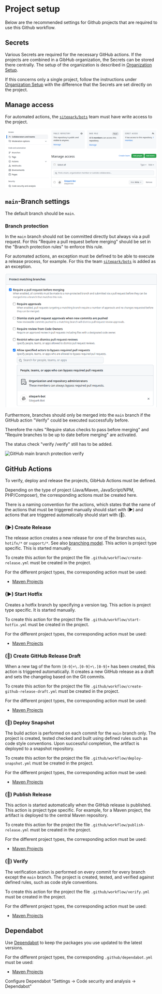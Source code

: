 # Project setup

Below are the recommended settings for Github projects that are required to use this Github workflow.

## Secrets

Various Secrets are required for the necessary GitHub actions. If the projects are combined in a GibHub organization, the Secrets can be stored there centrally. The setup of the organization is described in [Organization Setup](organisation-setup.md).

If this concerns only a single project, follow the instructions under [Organization Setup](organisation-setup.md) with the difference that the Secrets are set directly on the project.

## Manage access

For automated actions, the [`sitepark/bots`](https://github.com/orgs/sitepark/teams/bots) team must have write access to the project.

![GitHub manage access](assets/images/github-manage-access.png)


## `main`-Branch settings

The default branch should be `main`.


### Branch protection

In the `main` branch should not be committed directly but always via a pull request. For this "Require a pull request before merging" should be set in the "Branch protection rules" to enforce this rule.

For automated actions, an exception must be defined to be able to execute a release process, for example. For this the team [`sitepark/bots`](https://github.com/orgs/sitepark/teams/bots) is added as an exception.

![GitHub main branch protection](assets/images/github-main-branch-protection.png)

Furthermore, branches should only be merged into the `main` branch if the GitHub action "Verify" could be executed successfully before.

Therefore the rules "Require status checks to pass before merging" and "Require branches to be up to date before merging" are activated.

The status check "verify /verify" still has to be added.

![GitHub main branch protection verify](assets/images/github-main-branch-protection-verify.png)

## GitHub Actions

To verify, deploy and release the projects, GibHub Actions must be defined.

Depending on the type of project (Java/Maven, JavaScript/NPM, PHP/Composer), the corresponding actions must be created here.

There is a naming convention for the actions, which states that the name of the actions that must be triggered manually should start with (▶) and actions that are triggered automatically should start with (📡).

### (▶) Create Release

The release action creates a new release for one of the branches `main`, `hotifx/*` or `support/*`. See also [branching model](branching-model.md). This action is project type specific. This is started manually.

To create this action for the project the file `.github/workflow/create-release.yml` must be created in the project.

For the different project types, the corresponding action must be used:

- [Maven Projects](https://github.com/sitepark/github-maven-release-test/blob/main/.github/workflows/create-release.yml)

### (▶) Start Hotfix

Creates a hotfix branch by specifying a version tag. This action is project type specific. It is started manually.

To create this action for the project the file `.github/workflow/start-hotfix.yml` must be created in the project.

For the different project types, the corresponding action must be used:

- [Maven Projects](https://github.com/sitepark/github-maven-release-test/blob/main/.github/workflows/start-hotfix.yml)


### (📡) Create GitHub Release Draft

When a new tag of the form `[0-9]+\.[0-9]+\.[0-9]+` has been created, this action is triggered automatically. It creates a new GitHub release as a draft and sets the changelog based on the Git commits.

To create this action for the project the file `.github/workflow/create-github-release-draft.yml` must be created in the project.

For the different project types, the corresponding action must be used:

- [Maven Projects](https://github.com/sitepark/github-maven-release-test/blob/main/.github/workflows/create-github-release-draft.yml)


### (📡) Deploy Snapshot

The build action is performed on each commit for the `main` branch only. The project is created, tested checked and built using defined rules such as code style conventions. Upon successful completion, the artifact is deployed to a snapshot repository.

To create this action for the project the file `.github/workflow/deploy-snapshot.yml` must be created in the project.

For the different project types, the corresponding action must be used:

- [Maven Projects](https://github.com/sitepark/github-maven-release-test/blob/main/.github/workflows/deploy-snapshot.yml)


### (📡) Publish Release

This action is started automatically when the GitHub release is published. This action is project type specific. For example, for a Maven project, the artifact is deployed to the central Maven repository.

To create this action for the project the file `.github/workflow/publish-release.yml` must be created in the project.

For the different project types, the corresponding action must be used:

- [Maven Projects](https://github.com/sitepark/github-maven-release-test/blob/main/.github/workflows/publish-release.yml)


### (📡) Verify

The verification action is performed on every commit for every branch except the `main` branch. The project is created, tested, and verified against defined rules, such as code style conventions.

To create this action for the project the file `.github/workflow/verify.yml` must be created in the project.

For the different project types, the corresponding action must be used:

- [Maven Projects](https://github.com/sitepark/github-maven-release-test/blob/main/.github/workflows/verify.yml)


## Dependabot

Use [Dependabot](https://docs.github.com/en/code-security/dependabot/dependabot-version-updates/about-dependabot-version-updates) to keep the packages you use updated to the latest versions.

For the different project types, the corresponding `.github/dependabot.yml` must be used:

- [Maven Projects](https://github.com/sitepark/github-maven-release-test/blob/main/.github/dependabot.yml)

Configure Dependabot "Settings -> Code security and analysis -> Dependabot"
